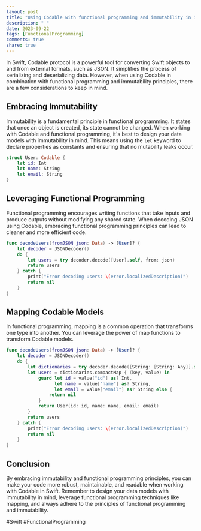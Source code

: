 ```yaml
---
layout: post
title: "Using Codable with functional programming and immutability in Swift"
description: " "
date: 2023-09-22
tags: [FunctionalProgramming]
comments: true
share: true
---
```


In Swift, Codable protocol is a powerful tool for converting Swift objects to and from external formats, such as JSON. It simplifies the process of serializing and deserializing data. However, when using Codable in combination with functional programming and immutability principles, there are a few considerations to keep in mind.

## Embracing Immutability

Immutability is a fundamental principle in functional programming. It states that once an object is created, its state cannot be changed. When working with Codable and functional programming, it's best to design your data models with immutability in mind. This means using the `let` keyword to declare properties as constants and ensuring that no mutability leaks occur.

```swift
struct User: Codable {
    let id: Int
    let name: String
    let email: String
}
```

## Leveraging Functional Programming

Functional programming encourages writing functions that take inputs and produce outputs without modifying any shared state. When decoding JSON using Codable, embracing functional programming principles can lead to cleaner and more efficient code.

```swift
func decodeUsers(fromJSON json: Data) -> [User]? {
    let decoder = JSONDecoder()
    do {
        let users = try decoder.decode([User].self, from: json)
        return users
    } catch {
        print("Error decoding users: \(error.localizedDescription)")
        return nil
    }
}
```

## Mapping Codable Models

In functional programming, mapping is a common operation that transforms one type into another. You can leverage the power of map functions to transform Codable models.

```swift
func decodeUsers(fromJSON json: Data) -> [User]? {
    let decoder = JSONDecoder()
    do {
        let dictionaries = try decoder.decode([String: [String: Any]].self, from: json)
        let users = dictionaries.compactMap { (key, value) in
            guard let id = value["id"] as? Int,
                  let name = value["name"] as? String,
                  let email = value["email"] as? String else {
                return nil
            }
            return User(id: id, name: name, email: email)
        }
        return users
    } catch {
        print("Error decoding users: \(error.localizedDescription)")
        return nil
    }
}
```

## Conclusion

By embracing immutability and functional programming principles, you can make your code more robust, maintainable, and readable when working with Codable in Swift. Remember to design your data models with immutability in mind, leverage functional programming techniques like mapping, and always adhere to the principles of functional programming and immutability.

#Swift #FunctionalProgramming